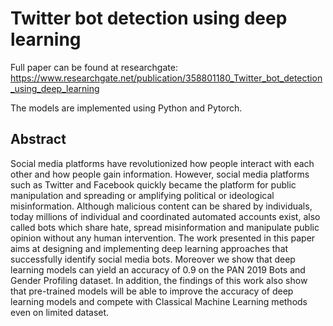 # Twitter bot detection using deep learning

Full paper can be found at researchgate: https://www.researchgate.net/publication/358801180_Twitter_bot_detection_using_deep_learning

The models are implemented using Python and Pytorch.

## Abstract
Social media platforms have revolutionized how people interact with each other and how people gain information. However, social media platforms such as Twitter and Facebook quickly became the platform for public manipulation and spreading or amplifying political or ideological misinformation. Although malicious content can be shared by individuals, today millions of individual and coordinated automated accounts exist, also called bots which share hate, spread misinformation and manipulate public opinion without any human intervention. The work presented in this paper aims at designing and implementing deep learning approaches that successfully identify social media bots. Moreover we show that deep learning models can yield an accuracy of 0.9 on the PAN 2019 Bots and Gender Profiling dataset. In addition, the findings of this work also show that pre-trained models will be able to improve the accuracy of deep learning models and compete with Classical Machine Learning methods even on limited dataset.

